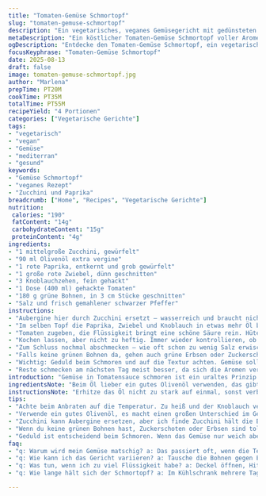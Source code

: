 ```yaml
---
title: "Tomaten-Gemüse Schmortopf"
slug: "tomaten-gemuse-schmortopf"
description: "Ein vegetarisches, veganes Gemüsegericht mit gedünsteten Auberginen, Paprika, Zwiebeln, Knoblauch, Tomatenstücken und grünen Bohnen. Die Zutaten werden in Olivenöl angebraten und langsam geschmort bis alles weich, aromatisch und leicht eingedickt ist. Frei von Gluten, Nüssen, Milchprodukten und Eiern. Variationen mit Süßkartoffel und Zucchini möglich. Ideal als Vorspeise oder Beilage."
metaDescription: "Ein köstlicher Tomaten-Gemüse Schmortopf voller Aromen aus Zucchini, Paprika und grünen Bohnen. Ideal für eine gesunde Mahlzeit."
ogDescription: "Entdecke den Tomaten-Gemüse Schmortopf, ein vegetarisches Gericht mit frischem Gemüse und mediterranem Flair. Perfekt zum Genießen."
focusKeyphrase: "Tomaten-Gemüse Schmortopf"
date: 2025-08-13
draft: false
image: tomaten-gemuse-schmortopf.jpg
author: "Marlena"
prepTime: PT20M
cookTime: PT35M
totalTime: PT55M
recipeYield: "4 Portionen"
categories: ["Vegetarische Gerichte"]
tags:
- "vegetarisch"
- "vegan"
- "Gemüse"
- "mediterran"
- "gesund"
keywords:
- "Gemüse Schmortopf"
- "veganes Rezept"
- "Zucchini und Paprika"
breadcrumb: ["Home", "Recipes", "Vegetarische Gerichte"]
nutrition: 
 calories: "190"
 fatContent: "14g"
 carbohydrateContent: "15g"
 proteinContent: "4g"
ingredients:
- "1 mittelgroße Zucchini, gewürfelt"
- "90 ml Olivenöl extra vergine"
- "1 rote Paprika, entkernt und grob gewürfelt"
- "1 große rote Zwiebel, dünn geschnitten"
- "3 Knoblauchzehen, fein gehackt"
- "1 Dose (400 ml) gehackte Tomaten"
- "180 g grüne Bohnen, in 3 cm Stücke geschnitten"
- "Salz und frisch gemahlener schwarzer Pfeffer"
instructions:
- "Aubergine hier durch Zucchini ersetzt – wasserreich und braucht nicht zu lang. Erst scharf in heißem Olivenöl anbraten. Achtung, die Zucchini brutzelt und fängt leicht an zu bräunen – genau so soll es sein. Herausnehmen mit Schaumkelle. Auf Küchenpapier etwas entfetten. Nicht liegen lassen, sonst wird sie matschig."
- "Im selben Topf die Paprika, Zwiebel und Knoblauch in etwas mehr Öl bei mittlerer Hitze anschwitzen. Rührt ihr zu schnell um, wird die Zwiebel nur weich und nicht süß. Zeit geben, bis sie glasig ist. Das richtiges Zischen ist das Zeichen, dass das Gemüse Wasser lässt und langsam karamellisiert."
- "Tomaten zugeben, die Flüssigkeit bringt eine schöne Säure rein. Hüte dich vor zu starkem Rühren – gerade genug, dass nichts anbrennt. Jetzt grünen Bohnen und die vorgebratene Zucchini dazu. Gut salzen, damit die Struktur der Bohnen besser bleibt. Deckel drauf, mittlere Hitze."
- "Kochen lassen, aber nicht zu heftig. Immer wieder kontrollieren, ob die Flüssigkeit nicht zu schnell verdampft. Ich rühre etwa alle 7 Minuten um. Nach ca. 30 bis 35 Minuten sollten die Bohnen weich sein, aber noch leicht Biss haben. Keine matschige Pampe."
- "Zum Schluss nochmal abschmecken – wie oft schon zu wenig Salz erwischt. Pfeffer frisch und großzügig, das gibt den kleinen Pep. Alternative zu Tomatendose: frische gewürfelte Tomaten, die lassen sich ebenso gut schmelzen – muss aber länger köcheln. Zucchini kann man auch mit Süßkartoffel ersetzen, da gibt’s eine süßliche Note dazu."
- "Falls keine grünen Bohnen da, gehen auch grüne Erbsen oder Zuckerschoten. Die brauchen weniger Zeit, also später dazu. Wenn der Sud zu dünn ist, kann man durch langsames Öffnen des Deckels Flüssigkeit reduzieren, etwas einkochen lassen. Wenn zu trocken, einen Schuss Gemüsebrühe oder Wasser ergänzen."
- "Wichtig: Geduld beim Schmoren und auf die Textur achten. Gemüse soll nicht zerfallen, sondern die einzelnen Stücke spürbar bleiben. Die Farbe soll leuchtend sein, Tomaten besonders satt rot. Riecht wunderbar aromatisch nach Knoblauch und Olivenöl, leicht süßlich durch das karamellisierte Gemüse."
- "Reste schmecken am nächsten Tag meist besser, da sich die Aromen verbinden. Kalt oder lauwarm als leichte Mahlzeit geeignet. Blättchen frischer Basilikum passen gut als Garnitur, erfrischt und bringt Frische rein."
introduction: "Gemüse in Tomatensauce schmoren ist ein uraltes Prinzip. Hier habe ich die klassische Kombi aus Aubergine, Paprika und grünen Bohnen genommen, aber experimentiere gern mit Zucchini statt Aubergine. Der Trick liegt im richtigem Anbraten und dann langsam-kochen mit Deckel, damit die Aromen sich verbinden, aber das Gemüse seine Textur behält. Knoblauch gibt Tiefe. Tomaten bringen Säure und Süße, die sich im Laufe des Kochens perfekt ausbalancieren. Typisch mediterran, vegan, ohne Gluten und Milchprodukte. Das Ergebnis? Ein wunderbar duftendes Gemüse, saftig, leicht eingedickt, gut gewürzt. Eher rustikal, kein schickes Püree. Ideal für Leute, die Gemüse schätzen, das noch schmeckt nach seiner Herkunft und nicht überwürzt ist."
ingredientsNote: "Beim Öl lieber ein gutes Olivenöl verwenden, das gibt Aroma. Aubergine habe ich rausgenommen, da sie oft zu wässrig ist und schnell matschig wird, statt schön bissfest. Zucchini ist dichter und hält besser die Struktur. Statt der roten Zwiebel klappt auch gelbe, die braucht aber etwas mehr Geduld beim Schwitzen. Paprika kann je nach Saison gelb, orange oder rot sein. Tomaten aus der Dose sind praktisch, die frischen müssen länger kochen, geben aber mehr Frische. Grüne Bohnen können durch Zuckerschoten oder frische Erbsen ersetzt werden, je nach Vorliebe und Saison. Knoblauch darf ruhig etwas mehr sein, er wird milder durch das lange Mitkochen. Salz immer erst zum Schluss erneuern, damit die Textur passt. Pfeffer frisch aus der Mühle, kein vorfertigtes Pulver. Experimentieren erlaubt."
instructionsNote: "Erhitze das Öl nicht zu stark auf einmal, sonst verbrennt der Knoblauch sofort. Aubergine (Zucchini) richtig anbraten – sie sollte Farbe ansetzen, nicht nur dämpfen. Das ist der Geschmacksträger. Paprika und Zwiebel dürfen ruhig braune Stellen bekommen, das gibt Tiefe. Tomaten erst nach dem Gemüse in den Topf, damit sie nicht zu stark verkocht sind. Deckel beim Schmoren hilft, die Restfeuchtigkeit zu erhalten. Rühre selten um – zu viel Bewegung zerstört die Struktur. Achte auf die Geräusche – ist das Schmurgeln zu laut, hitze reduzieren. Keine Angst vor ein bisschen Flüssigkeit im Topf, das soll so sein, sonst verbrennen die Zutaten. Salz kontrollieren zwischendurch, aber generell sparsam am Anfang. Zeit immer mit den Augen und Händen messen, nicht mit der Uhr. Abschließend mit Pfeffer und wer möchte frischem Basilikum servieren. Wenn das Gemüse noch zu hart ist, nochmal 5-10 Minuten nachgaren, das dauert. Lässt sich auch warm halten oder kalt essen. Praktisch, um Reste zu verwerten."
tips:
- "Achte beim Anbraten auf die Temperatur. Zu heiß und der Knoblauch verbrennt schnell. Zu niedrig und das Gemüse wird nicht braun. Der richtige Klang beim Brutzeln ist wichtig für das Aroma."
- "Verwende ein gutes Olivenöl, es macht einen großen Unterschied im Geschmack. Probier verschiedene Öle aus. Jedes hat seinen eigenen Charakter. Das richtige Öl fördert die Aromen."
- "Zucchini kann Aubergine ersetzen, aber ich finde Zucchini hält die Bissfestigkeit besser. Experimentiere mal mit Süßkartoffeln – das bringt eine süßliche Note ins Spiel."
- "Wenn du keine grünen Bohnen hast, Zuckerschoten oder Erbsen sind tolle Alternativen. Sie brauchen kürzere Garzeiten. Später dazugeben, damit sie knackig bleiben."
- "Geduld ist entscheidend beim Schmoren. Wenn das Gemüse nur weich aber nicht zerfallen ist, war alles richtig. Schau dir die Farbe an – sie sollte leuchtend und einladend sein."
faq:
- "q: Warum wird mein Gemüse matschig? a: Das passiert oft, wenn die Temperatur zu niedrig ist oder zu lang gekocht wird. Achte auf Anzeichen. Gemüse muss Biss haben, schau regelmäßig nach."
- "q: Wie kann ich das Gericht variieren? a: Tausche die Bohnen gegen Erbsen! Oder nimm Zucchini statt Aubergine. Das funktioniert wunderbar. Frische Tomaten sind auch ein guter Ersatz für Dosen."
- "q: Was tun, wenn ich zu viel Flüssigkeit habe? a: Deckel öffnen, Hitze erhöhen. So kann es besser einkochen. Achte auf die Konsistenz, sollte sämig sein. Kontrolliere oft, sonst wird's nichts."
- "q: Wie lange hält sich der Schmortopf? a: Im Kühlschrank mehrere Tage. Du kannst es kalt oder erwärmt essen. Reste werden oft besser. Die Aromen verbinden sich. Perfekt für nächste Mahlzeit."

---
```

